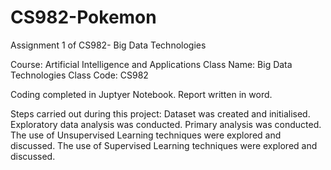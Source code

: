 # CS982-Pokemon
Assignment 1 of CS982- Big Data Technologies

Course: Artificial Intelligence and Applications
Class Name: Big Data Technologies
Class Code: CS982

Coding completed in Juptyer Notebook.
Report written in word.

Steps carried out during this project:
Dataset was created and initialised.
Exploratory data analysis was conducted.
Primary analysis was conducted.
The use of Unsupervised Learning techniques were explored and discussed.
The use of Supervised Learning techniques were explored and discussed.
